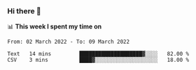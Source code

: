 ### Hi there 👋

📊 __This week I spent my time on__
<!--START_SECTION:waka-->

```text
From: 02 March 2022 - To: 09 March 2022

Text   14 mins         ████████████████████▓░░░░   82.00 %
CSV    3 mins          ████▓░░░░░░░░░░░░░░░░░░░░   18.00 %
```

<!--END_SECTION:waka-->
<!--
**SREEHARI-M-S/SREEHARI-M-S** is a ✨ _special_ ✨ repository because its `README.md` (this file) appears on your GitHub profile.

Here are some ideas to get you started:

- 🔭 I’m currently working on ...
- 🌱 I’m currently learning ...
- 👯 I’m looking to collaborate on ...
- 🤔 I’m looking for help with ...
- 💬 Ask me about ...
- 📫 How to reach me: ...
- 😄 Pronouns: ...
- ⚡ Fun fact: ...
-->

